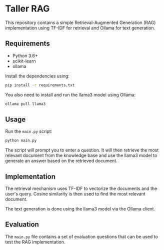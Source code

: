 # Taller RAG

This repository contains a simple Retrieval-Augmented Generation (RAG) implementation using TF-IDF for retrieval and Ollama for text generation.

## Requirements

- Python 3.6+
- scikit-learn
- ollama

Install the dependencies using:

```bash
pip install -r requirements.txt
```

You also need to install and run the llama3 model using Ollama:

```bash
ollama pull llama3
```

## Usage

Run the `main.py` script:

```bash
python main.py
```

The script will prompt you to enter a question. It will then retrieve the most relevant document from the knowledge base and use the llama3 model to generate an answer based on the retrieved document.

## Implementation

The retrieval mechanism uses TF-IDF to vectorize the documents and the user's query. Cosine similarity is then used to find the most relevant document.

The text generation is done using the llama3 model via the Ollama client.

## Evaluation

The `main.py` file contains a set of evaluation questions that can be used to test the RAG implementation.
